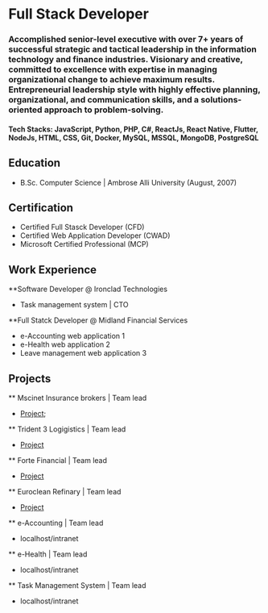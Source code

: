 # Full Stack Developer

### Accomplished senior-level executive with over 7+ years of successful strategic and tactical leadership in the information technology and finance industries. Visionary and creative, committed to excellence with expertise in managing organizational change to achieve maximum results. Entrepreneurial leadership style with highly effective planning, organizational, and communication skills, and a solutions-oriented approach to problem-solving. 

#### Tech Stacks: JavaScript, Python, PHP, C#, ReactJs, React Native, Flutter, NodeJs, HTML, CSS, Git, Docker, MySQL, MSSQL, MongoDB, PostgreSQL

## Education
- B.Sc. Computer Science | Ambrose Alli University (August, 2007)

## Certification
- Certified Full Stasck Developer (CFD)
- Certified Web Application Developer (CWAD)
- Microsoft Certified Professional (MCP)

## Work Experience
**Software Developer @ Ironclad Technologies
- Task management system | CTO

**Full Statck Developer @ Midland Financial Services
- e-Accounting web application 1
- e-Health web application  2
- Leave management web application 3

## Projects
** Mscinet Insurance brokers | Team lead
- [Project](http://mcsinetinsurancebrokers.com.ng/);
 
** Trident 3 Logigistics | Team lead
- [Project](https://tri3logistics.com/)
 
** Forte Financial |  Team lead
- [Project](https://fortefinancial.com.ng/)
 
** Euroclean Refinary | Team lead
- [Project](https://eurocleanrefinery.com.ng/)
  
** e-Accounting | Team lead
- localhost/intranet
 
** e-Health | Team lead
- localhost/intranet

** Task Management System | Team lead
- localhost/intranet
